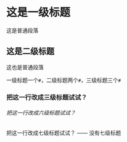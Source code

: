 # 这是一级标题

这是普通段落

## 这是二级标题

这也是普通段落

一级标题一个`#`，二级标题两个`#`，三级标题三个`#`

### 把这一行改成三级标题试试？

###### 把这一行改成六级标题试试？

把这一行改成七级标题试试？ —— 没有七级标题
